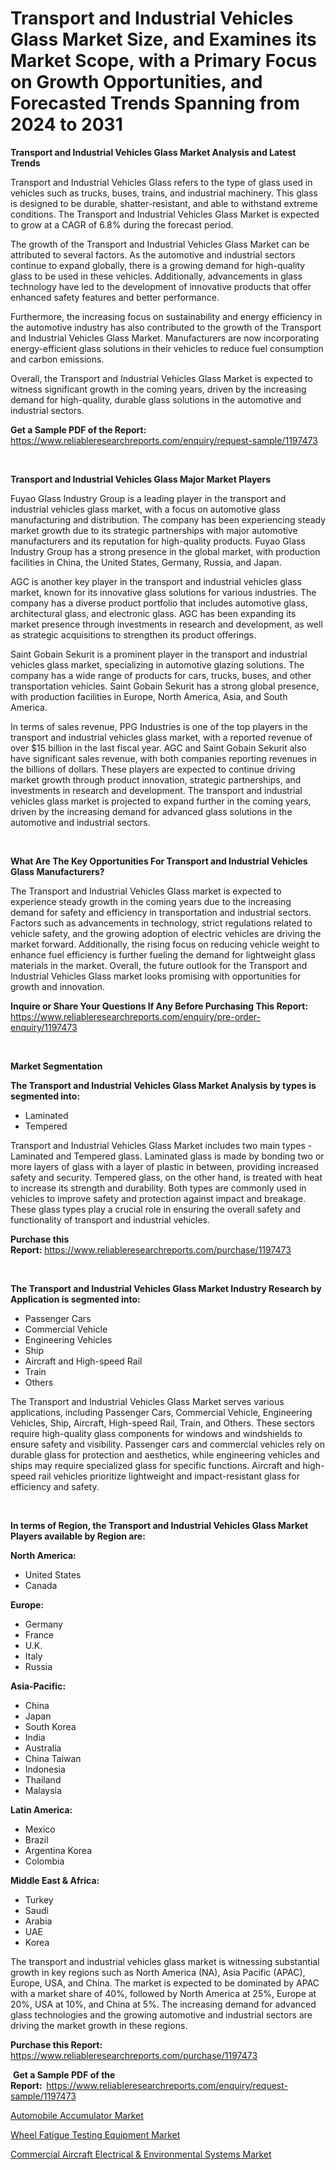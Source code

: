 <p><h1>Transport and Industrial Vehicles Glass Market Size, and Examines its Market Scope, with a Primary Focus on Growth Opportunities, and Forecasted Trends Spanning from 2024 to 2031</h1></p><p><strong>Transport and Industrial Vehicles Glass Market Analysis and Latest Trends</strong></p>
<p><p>Transport and Industrial Vehicles Glass refers to the type of glass used in vehicles such as trucks, buses, trains, and industrial machinery. This glass is designed to be durable, shatter-resistant, and able to withstand extreme conditions. The Transport and Industrial Vehicles Glass Market is expected to grow at a CAGR of 6.8% during the forecast period.</p><p>The growth of the Transport and Industrial Vehicles Glass Market can be attributed to several factors. As the automotive and industrial sectors continue to expand globally, there is a growing demand for high-quality glass to be used in these vehicles. Additionally, advancements in glass technology have led to the development of innovative products that offer enhanced safety features and better performance.</p><p>Furthermore, the increasing focus on sustainability and energy efficiency in the automotive industry has also contributed to the growth of the Transport and Industrial Vehicles Glass Market. Manufacturers are now incorporating energy-efficient glass solutions in their vehicles to reduce fuel consumption and carbon emissions.</p><p>Overall, the Transport and Industrial Vehicles Glass Market is expected to witness significant growth in the coming years, driven by the increasing demand for high-quality, durable glass solutions in the automotive and industrial sectors.</p></p>
<p><strong>Get a Sample PDF of the Report:&nbsp;</strong> <a href="https://www.reliableresearchreports.com/enquiry/request-sample/1197473">https://www.reliableresearchreports.com/enquiry/request-sample/1197473</a></p>
<p>&nbsp;</p>
<p><strong>Transport and Industrial Vehicles Glass Major Market Players</strong></p>
<p><p>Fuyao Glass Industry Group is a leading player in the transport and industrial vehicles glass market, with a focus on automotive glass manufacturing and distribution. The company has been experiencing steady market growth due to its strategic partnerships with major automotive manufacturers and its reputation for high-quality products. Fuyao Glass Industry Group has a strong presence in the global market, with production facilities in China, the United States, Germany, Russia, and Japan.</p><p>AGC is another key player in the transport and industrial vehicles glass market, known for its innovative glass solutions for various industries. The company has a diverse product portfolio that includes automotive glass, architectural glass, and electronic glass. AGC has been expanding its market presence through investments in research and development, as well as strategic acquisitions to strengthen its product offerings.</p><p>Saint Gobain Sekurit is a prominent player in the transport and industrial vehicles glass market, specializing in automotive glazing solutions. The company has a wide range of products for cars, trucks, buses, and other transportation vehicles. Saint Gobain Sekurit has a strong global presence, with production facilities in Europe, North America, Asia, and South America.</p><p>In terms of sales revenue, PPG Industries is one of the top players in the transport and industrial vehicles glass market, with a reported revenue of over $15 billion in the last fiscal year. AGC and Saint Gobain Sekurit also have significant sales revenue, with both companies reporting revenues in the billions of dollars. These players are expected to continue driving market growth through product innovation, strategic partnerships, and investments in research and development. The transport and industrial vehicles glass market is projected to expand further in the coming years, driven by the increasing demand for advanced glass solutions in the automotive and industrial sectors.</p></p>
<p>&nbsp;</p>
<p><strong>What Are The Key Opportunities For Transport and Industrial Vehicles Glass Manufacturers?</strong></p>
<p><p>The Transport and Industrial Vehicles Glass market is expected to experience steady growth in the coming years due to the increasing demand for safety and efficiency in transportation and industrial sectors. Factors such as advancements in technology, strict regulations related to vehicle safety, and the growing adoption of electric vehicles are driving the market forward. Additionally, the rising focus on reducing vehicle weight to enhance fuel efficiency is further fueling the demand for lightweight glass materials in the market. Overall, the future outlook for the Transport and Industrial Vehicles Glass market looks promising with opportunities for growth and innovation.</p></p>
<p><strong>Inquire or Share Your Questions If Any Before Purchasing This Report:</strong> <a href="https://www.reliableresearchreports.com/enquiry/pre-order-enquiry/1197473">https://www.reliableresearchreports.com/enquiry/pre-order-enquiry/1197473</a></p>
<p>&nbsp;</p>
<p><strong>Market Segmentation</strong></p>
<p><strong>The Transport and Industrial Vehicles Glass Market Analysis by types is segmented into:</strong></p>
<p><ul><li>Laminated</li><li>Tempered</li></ul></p>
<p><p>Transport and Industrial Vehicles Glass Market includes two main types - Laminated and Tempered glass. Laminated glass is made by bonding two or more layers of glass with a layer of plastic in between, providing increased safety and security. Tempered glass, on the other hand, is treated with heat to increase its strength and durability. Both types are commonly used in vehicles to improve safety and protection against impact and breakage. These glass types play a crucial role in ensuring the overall safety and functionality of transport and industrial vehicles.</p></p>
<p><strong>Purchase this Report:&nbsp;</strong><a href="https://www.reliableresearchreports.com/purchase/1197473">https://www.reliableresearchreports.com/purchase/1197473</a></p>
<p>&nbsp;</p>
<p><strong>The Transport and Industrial Vehicles Glass Market Industry Research by Application is segmented into:</strong></p>
<p><ul><li>Passenger Cars</li><li>Commercial Vehicle</li><li>Engineering Vehicles</li><li>Ship</li><li>Aircraft and High-speed Rail</li><li>Train</li><li>Others</li></ul></p>
<p><p>The Transport and Industrial Vehicles Glass Market serves various applications, including Passenger Cars, Commercial Vehicle, Engineering Vehicles, Ship, Aircraft, High-speed Rail, Train, and Others. These sectors require high-quality glass components for windows and windshields to ensure safety and visibility. Passenger cars and commercial vehicles rely on durable glass for protection and aesthetics, while engineering vehicles and ships may require specialized glass for specific functions. Aircraft and high-speed rail vehicles prioritize lightweight and impact-resistant glass for efficiency and safety.</p></p>
<p>&nbsp;</p>
<p><strong>In terms of Region, the Transport and Industrial Vehicles Glass Market Players available by Region are:</strong></p>
<p>
    <p> <strong> North America: </strong>
        <ul>
            <li>United States</li>
            <li>Canada</li>
        </ul>
        </p> 
    <p> <strong> Europe: </strong>
        <ul>
            <li>Germany</li>
            <li>France</li>
            <li>U.K.</li>
            <li>Italy</li>
            <li>Russia</li>
        </ul>
        </p> 
    <p> <strong> Asia-Pacific: </strong>
        <ul>
            <li>China</li>
            <li>Japan</li>
            <li>South Korea</li>
            <li>India</li>
            <li>Australia</li>
            <li>China Taiwan</li>
            <li>Indonesia</li>
            <li>Thailand</li>
            <li>Malaysia</li>
        </ul>
        </p> 
    <p> <strong> Latin America: </strong>
        <ul>
            <li>Mexico</li>
            <li>Brazil</li>
            <li>Argentina Korea</li>
            <li>Colombia</li>
        </ul>
        </p> 
    <p> <strong> Middle East & Africa: </strong>
        <ul>
            <li>Turkey</li>
            <li>Saudi</li>
            <li>Arabia</li>
            <li>UAE</li>
            <li>Korea</li>
        </ul>
    </p>
    </p>
<p><p>The transport and industrial vehicles glass market is witnessing substantial growth in key regions such as North America (NA), Asia Pacific (APAC), Europe, USA, and China. The market is expected to be dominated by APAC with a market share of 40%, followed by North America at 25%, Europe at 20%, USA at 10%, and China at 5%. The increasing demand for advanced glass technologies and the growing automotive and industrial sectors are driving the market growth in these regions.</p></p>
<p><strong>Purchase this Report: </strong><a href="https://www.reliableresearchreports.com/purchase/1197473">https://www.reliableresearchreports.com/purchase/1197473</a></p>
<p>&nbsp;<strong>Get a Sample PDF of the Report:&nbsp;&nbsp;</strong><a href="https://www.reliableresearchreports.com/enquiry/request-sample/1197473">https://www.reliableresearchreports.com/enquiry/request-sample/1197473</a></p>
<p><strong></strong></p>
<p><p><a href="https://github.com/shotows/Market-Research-Report-List-1/blob/main/automobile-accumulator-market.md">Automobile Accumulator Market</a></p><p><a href="https://github.com/beatblasta/Market-Research-Report-List-2/blob/main/wheel-fatigue-testing-equipment-market.md">Wheel Fatigue Testing Equipment Market</a></p><p><a href="https://github.com/angelajermaine/Market-Research-Report-List-2/blob/main/commercial-aircraft-electrical-environmental-systems-market.md">Commercial Aircraft Electrical & Environmental Systems Market</a></p></p>